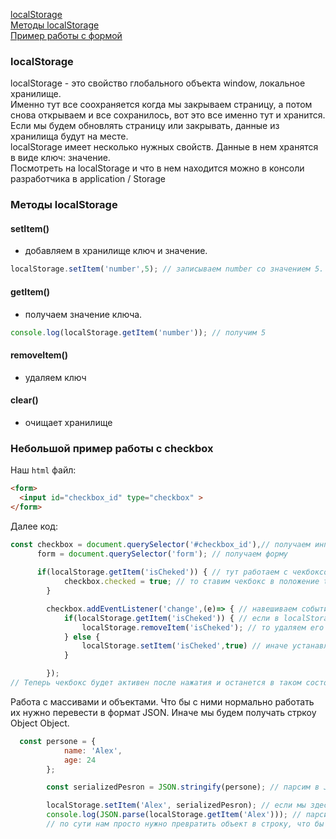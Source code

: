 [localStorage](#localstorage)<br>
[Методы localStorage](#методы-localstorage)<br>
[Пример работы с формой](#небольшой-пример-работы-с-формой)<br>
### localStorage
localStorage - это свойство глобального объекта window, локальное хранилище.<br>
Именно тут все соохраняется когда мы закрываем страницу, а потом снова открываем и все сохранилось, вот это все именно тут и хранится.
Если мы будем обновлять страницу или закрывать, данные из хранилища будут на месте.<br>
localStorage имеет несколько нужных свойств. Данные в нем хранятся в виде ключ: значение.<br>
Посмотреть на localStorage и что в нем находится можно в консоли разработчика в application / Storage

### Методы localStorage
#### setItem()
- добавляем в хранилище ключ и значение.
```javaScript
localStorage.setItem('number',5); // записываем number со значением 5. Если такое свойство есть, то значение просто перезапишется
```

#### getItem()
 - получаем значение ключа.
```javaScript
console.log(localStorage.getItem('number')); // получим 5
```
#### removeItem()
- удаляем ключ
#### clear()
- очищает хранилище

### Небольшой пример работы с checkbox
Наш `html` файл:
```html
<form>
  <input id="checkbox_id" type="checkbox" >
</form>
```
Далее код:
```javaScript
const checkbox = document.querySelector('#checkbox_id'),// получаем инпут
      form = document.querySelector('form'); // получаем форму
    
      if(localStorage.getItem('isCheked')) { // тут работаем с чекбоксом. Если в хранилище есть isCheked
            checkbox.checked = true; // то ставим чекбокс в положение true то есть с галочкой
        } 

        checkbox.addEventListener('change',(e)=> { // навешиваем событие
            if(localStorage.getItem('isCheked')) { // если в localStorage есть ключ isCheked
                localStorage.removeItem('isCheked'); // то удаляем его
            } else {
                localStorage.setItem('isCheked',true) // иначе устанавливем ключ isCheked и значение true
            }

        });
// Теперь чекбокс будет активен после нажатия и останется в таком состоянии, пока мы еще раз не нажем на него. Он будет активен или не активендаже если мы закроем браузер.        
```

Работа с массивами и объектами. Что бы с ними нормально работать их нужно перевести в формат JSON. Иначе мы будем получать стркоу Object Object.

```javaScript
  const persone = {
            name: 'Alex',
            age: 24
        };

        const serializedPesron = JSON.stringify(persone); // парсим в JSON

        localStorage.setItem('Alex', serializedPesron); // если мы здесь значение впишем presone, то в localStorage будет Object Object.
        console.log(JSON.parse(localStorage.getItem('Alex'))); // парсим обратно и получаем наш обычный объект
        // по сути нам просто нужно превратить объект в строку, что бы хранить его в localStorage
```
